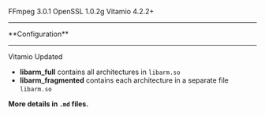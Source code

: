 FFmpeg 3.0.1
OpenSSL 1.0.2g
Vitamio 4.2.2+

<hr>
**Configuration**
<hr>

Vitamio Updated
* **libarm_full** contains all architectures in `libarm.so`
* **libarm_fragmented** contains each architecture in a separate file `libarm.so`

**More details in `.md` files.**
